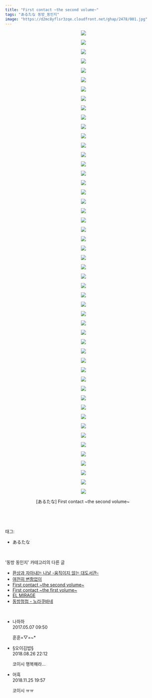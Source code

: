 ```yaml
---
title: "First contact ~the second volume~"
tags: "あるたな 동방_동인지"
image: "https://d2mc8yflsr3zqe.cloudfront.net/ghap/2478/001.jpg"
---
```

<div class="article">
<p style="text-align: center; clear: none; float: none;"><img src="{{ site.imgserver2 }}/ghap/2478/001.jpg"/></p>
<p style="text-align: center; clear: none; float: none;"><img src="{{ site.imgserver2 }}/ghap/2478/002.jpg"/></p>
<p style="text-align: center; clear: none; float: none;"><img src="{{ site.imgserver2 }}/ghap/2478/003.jpg"/></p>
<p style="text-align: center; clear: none; float: none;"><img src="{{ site.imgserver2 }}/ghap/2478/004.jpg"/></p>
<p style="text-align: center; clear: none; float: none;"><img src="{{ site.imgserver2 }}/ghap/2478/005.jpg"/></p>
<p style="text-align: center; clear: none; float: none;"><img src="{{ site.imgserver2 }}/ghap/2478/006.jpg"/></p>
<p style="text-align: center; clear: none; float: none;"><img src="{{ site.imgserver2 }}/ghap/2478/007.jpg"/></p>
<p style="text-align: center; clear: none; float: none;"><img src="{{ site.imgserver2 }}/ghap/2478/008.jpg"/></p>
<p style="text-align: center; clear: none; float: none;"><img src="{{ site.imgserver2 }}/ghap/2478/009.jpg"/></p>
<p style="text-align: center; clear: none; float: none;"><img src="{{ site.imgserver2 }}/ghap/2478/010.jpg"/></p>
<p style="text-align: center; clear: none; float: none;"><img src="{{ site.imgserver2 }}/ghap/2478/011.jpg"/></p>
<p style="text-align: center; clear: none; float: none;"><img src="{{ site.imgserver2 }}/ghap/2478/012.jpg"/></p>
<p style="text-align: center; clear: none; float: none;"><img src="{{ site.imgserver2 }}/ghap/2478/013.jpg"/></p>
<p style="text-align: center; clear: none; float: none;"><img src="{{ site.imgserver2 }}/ghap/2478/014.jpg"/></p>
<p style="text-align: center; clear: none; float: none;"><img src="{{ site.imgserver2 }}/ghap/2478/015.jpg"/></p>
<p style="text-align: center; clear: none; float: none;"><img src="{{ site.imgserver2 }}/ghap/2478/016.jpg"/></p>
<p style="text-align: center; clear: none; float: none;"><img src="{{ site.imgserver2 }}/ghap/2478/017.jpg"/></p>
<p style="text-align: center; clear: none; float: none;"><img src="{{ site.imgserver2 }}/ghap/2478/018.jpg"/></p>
<p style="text-align: center; clear: none; float: none;"><img src="{{ site.imgserver2 }}/ghap/2478/019.jpg"/></p>
<p style="text-align: center; clear: none; float: none;"><img src="{{ site.imgserver2 }}/ghap/2478/020.jpg"/></p>
<p style="text-align: center; clear: none; float: none;"><img src="{{ site.imgserver2 }}/ghap/2478/021.jpg"/></p>
<p style="text-align: center; clear: none; float: none;"><img src="{{ site.imgserver2 }}/ghap/2478/022.jpg"/></p>
<p style="text-align: center; clear: none; float: none;"><img src="{{ site.imgserver2 }}/ghap/2478/023.jpg"/></p>
<p style="text-align: center; clear: none; float: none;"><img src="{{ site.imgserver2 }}/ghap/2478/024.jpg"/></p>
<p style="text-align: center; clear: none; float: none;"><img src="{{ site.imgserver2 }}/ghap/2478/025.jpg"/></p>
<p style="text-align: center; clear: none; float: none;"><img src="{{ site.imgserver2 }}/ghap/2478/026.jpg"/></p>
<p style="text-align: center; clear: none; float: none;"><img src="{{ site.imgserver2 }}/ghap/2478/027.jpg"/></p>
<p style="text-align: center; clear: none; float: none;"><img src="{{ site.imgserver2 }}/ghap/2478/028.jpg"/></p>
<p style="text-align: center; clear: none; float: none;"><img src="{{ site.imgserver2 }}/ghap/2478/029.jpg"/></p>
<p style="text-align: center; clear: none; float: none;"><img src="{{ site.imgserver2 }}/ghap/2478/030.jpg"/></p>
<p style="text-align: center; clear: none; float: none;"><img src="{{ site.imgserver2 }}/ghap/2478/031.jpg"/></p>
<p style="text-align: center; clear: none; float: none;"><img src="{{ site.imgserver2 }}/ghap/2478/032.jpg"/></p>
<p style="text-align: center; clear: none; float: none;"><img src="{{ site.imgserver2 }}/ghap/2478/033.jpg"/></p>
<p style="text-align: center; clear: none; float: none;"><img src="{{ site.imgserver2 }}/ghap/2478/034.jpg"/></p>
<p style="text-align: center; clear: none; float: none;"><img src="{{ site.imgserver2 }}/ghap/2478/035.jpg"/></p>
<p style="text-align: center; clear: none; float: none;"><img src="{{ site.imgserver2 }}/ghap/2478/036.jpg"/></p>
<p style="text-align: center; clear: none; float: none;"><img src="{{ site.imgserver2 }}/ghap/2478/037.jpg"/></p>
<p style="text-align: center; clear: none; float: none;"><img src="{{ site.imgserver2 }}/ghap/2478/038.jpg"/></p>
<p style="text-align: center; clear: none; float: none;"><img src="{{ site.imgserver2 }}/ghap/2478/039.jpg"/></p>
<p style="text-align: center; clear: none; float: none;"><img src="{{ site.imgserver2 }}/ghap/2478/040.jpg"/></p>
<p style="text-align: center; clear: none; float: none;"><img src="{{ site.imgserver2 }}/ghap/2478/041.jpg"/></p>
<p style="text-align: center; clear: none; float: none;"><img src="{{ site.imgserver2 }}/ghap/2478/042.jpg"/></p>
<p style="text-align: center; clear: none; float: none;"><img src="{{ site.imgserver2 }}/ghap/2478/043.jpg"/></p>
<p style="text-align: center; clear: none; float: none;"><img src="{{ site.imgserver2 }}/ghap/2478/044.jpg"/></p>
<p style="text-align: center; clear: none; float: none;"><img src="{{ site.imgserver2 }}/ghap/2478/045.jpg"/></p>
<p style="text-align: center; clear: none; float: none;"><img src="{{ site.imgserver2 }}/ghap/2478/046.jpg"/></p>
<p style="text-align: center; clear: none; float: none;"><img src="{{ site.imgserver2 }}/ghap/2478/047.jpg"/></p>
<p style="text-align: center; clear: none; float: none;"><img src="{{ site.imgserver2 }}/ghap/2478/048.jpg"/></p>
<p style="text-align: center; clear: none; float: none;"><img src="{{ site.imgserver2 }}/ghap/2478/049.jpg"/></p>
<p style="text-align: center; clear: none; float: none;"><img src="{{ site.imgserver2 }}/ghap/2478/050.jpg"/></p>
<p style="text-align: center; clear: none; float: none;">[あるたな] First contact ~the second volume~ </p>
<p><br/></p>
</div><br/>
<div class="tagTrail">
<p>태그: </p>
<ul>
<li>あるたな</li>
</ul>
</div><br/>
<div class="another">
<p>'동방 동인지' 카테고리의 다른 글</p>
<ul>
<li><a href="/ghap_2480">환상과 자아내는 나날 -움직이지 않는 대도서관-</a></li>
<li><a href="/ghap_2479">여전히 변함없이</a></li>
<li><a href="/ghap_2478">First contact ~the second volume~</a></li>
<li><a href="/ghap_2477">First contact ~the first volume~</a></li>
<li><a href="/ghap_2476">EL MIRAGE</a></li>
<li><a href="/ghap_2475">동방청첩 - 노라쿠바네</a></li>
</ul>
</div><br/>
<div class="cb_module cb_fluid">
<div class="cb_wrt cb_profile">
<div class="comment">
<ul>
<li class="cb_thumb_off" id="comment14982551">
<div class="cb_comment_area">
<div class="cb_info_area">
<div class="cb_section">
<span class="cb_nick_name">나하하</span>
</div>
<div class="cb_section">
<span class="cb_date">2017.05.07 09:50 </span>
</div>
</div>
<div class="cb_dsc_comment">
<p class="cb_dsc">
											훈훈=▽=~*
										</p>
</div>
</div></li>
<li class="cb_thumb_off" id="comment15318143">
<div class="cb_comment_area">
<div class="cb_info_area">
<div class="cb_section">
<span class="cb_nick_name">§오이김밥§</span>
</div>
<div class="cb_section">
<span class="cb_date">2018.08.26 22:12 </span>
</div>
</div>
<div class="cb_dsc_comment">
<p class="cb_dsc">
											코이시 행복해라...
										</p>
</div>
</div></li>
<li class="cb_thumb_off" id="comment15378396">
<div class="cb_comment_area">
<div class="cb_info_area">
<div class="cb_section">
<span class="cb_nick_name">어흑</span>
</div>
<div class="cb_section">
<span class="cb_date">2018.11.25 19:57 </span>
</div>
</div>
<div class="cb_dsc_comment">
<p class="cb_dsc">
											코이시 ㅠㅠ
										</p>
</div>
</div></li>
</ul>
</div>
</div><!-- commentList close -->
</div><br/>
